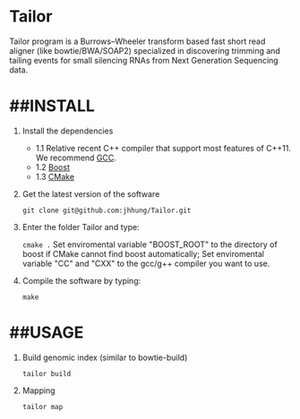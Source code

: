 Tailor
======

Tailor program is a Burrows–Wheeler transform based fast short read aligner (like bowtie/BWA/SOAP2) specialized in discovering trimming and tailing events for small silencing RNAs from Next Generation Sequencing data. 

##INSTALL
=======
1. Install the dependencies
	- 1.1 Relative recent C++ compiler that support most features of C++11. We recommend [GCC](http://gcc.gnu.org/).
	- 1.2 [Boost](http://www.boost.org/users/download/)
	- 1.3 [CMake](http://www.cmake.org/)

2. Get the latest version of the software

	`git clone git@github.com:jhhung/Tailor.git`

3. Enter the folder Tailor and type:

	`cmake .`
   Set enviromental variable "BOOST_ROOT" to the directory of boost if CMake cannot find boost automatically;
   Set enviromental variable "CC" and "CXX" to the gcc/g++ compiler you want to use.	
	
4. Compile the software by typing:

	`make`
	
##USAGE
=====

1.	Build genomic index (similar to bowtie-build)

	`tailor build `
	
2.  Mapping 

	`tailor map`
